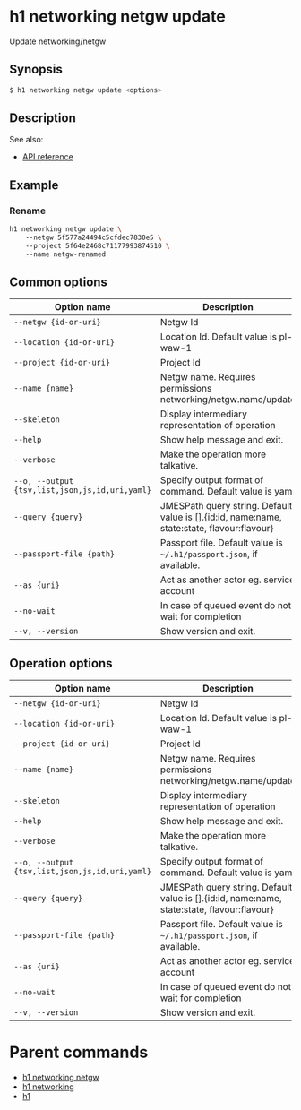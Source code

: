 
# h1 networking netgw update

Update networking/netgw

## Synopsis

```bash
$ h1 networking netgw update <options>
```

## Description

See also:

* [API reference](https://api.hyperone.com/v2/docs#operation/networking_project_netgw_update)

## Example


### Rename

```bash
h1 networking netgw update \ 
	--netgw 5f577a24494c5cfdec7830e5 \ 
	--project 5f64e2468c71177993874510 \ 
	--name netgw-renamed
```

## Common options

| Option name                                        | Description                                                                                    |
| -------------------------------------------------- | ---------------------------------------------------------------------------------------------- |
| ```--netgw {id-or-uri}```                          | Netgw Id                                                                                       |
| ```--location {id-or-uri}```                       | Location Id. Default value is pl-waw-1                                                         |
| ```--project {id-or-uri}```                        | Project Id                                                                                     |
| ```--name {name}```                                | Netgw name. Requires permissions networking/netgw.name/update                                  |
| ```--skeleton```                                   | Display intermediary representation of operation                                               |
| ```--help```                                       | Show help message and exit.                                                                    |
| ```--verbose```                                    | Make the operation more talkative.                                                             |
| ```--o, --output {tsv,list,json,js,id,uri,yaml}``` | Specify output format of command. Default value is yaml                                        |
| ```--query {query}```                              | JMESPath query string. Default value is [].\{id:id, name:name, state:state, flavour:flavour\}  |
| ```--passport-file {path}```                       | Passport file. Default value is ```~/.h1/passport.json```, if available.                       |
| ```--as {uri}```                                   | Act as another actor eg. service account                                                       |
| ```--no-wait```                                    | In case of queued event do not wait for completion                                             |
| ```--v, --version```                               | Show version and exit.                                                                         |

## Operation options

| Option name                                        | Description                                                                                    |
| -------------------------------------------------- | ---------------------------------------------------------------------------------------------- |
| ```--netgw {id-or-uri}```                          | Netgw Id                                                                                       |
| ```--location {id-or-uri}```                       | Location Id. Default value is pl-waw-1                                                         |
| ```--project {id-or-uri}```                        | Project Id                                                                                     |
| ```--name {name}```                                | Netgw name. Requires permissions networking/netgw.name/update                                  |
| ```--skeleton```                                   | Display intermediary representation of operation                                               |
| ```--help```                                       | Show help message and exit.                                                                    |
| ```--verbose```                                    | Make the operation more talkative.                                                             |
| ```--o, --output {tsv,list,json,js,id,uri,yaml}``` | Specify output format of command. Default value is yaml                                        |
| ```--query {query}```                              | JMESPath query string. Default value is [].\{id:id, name:name, state:state, flavour:flavour\}  |
| ```--passport-file {path}```                       | Passport file. Default value is ```~/.h1/passport.json```, if available.                       |
| ```--as {uri}```                                   | Act as another actor eg. service account                                                       |
| ```--no-wait```                                    | In case of queued event do not wait for completion                                             |
| ```--v, --version```                               | Show version and exit.                                                                         |

# Parent commands

* [h1 networking netgw](./../README.md)
* [h1 networking](./../../README.md)
* [h1](./../../../README.md)
